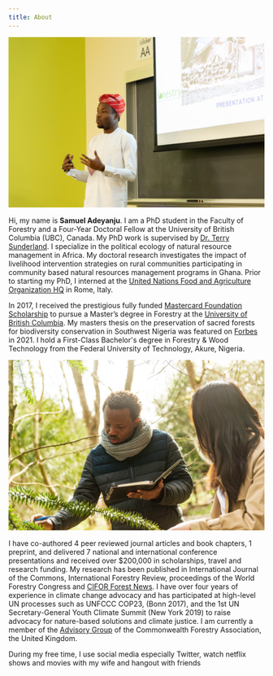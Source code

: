 ```yaml
---
title: About
---
```


![Samuel](images/samuel4.jpeg)

Hi, my name is **Samuel Adeyanju**. I am a PhD student in the Faculty of  Forestry and a Four-Year Doctoral Fellow at the University of British Columbia (UBC), Canada. My PhD work is supervised by <a href="https://sunderlandlab.forestry.ubc.ca/=" target="_blank">Dr. Terry Sunderland</a>. I specialize in the political ecology of natural resource management in Africa. My doctoral research investigates the impact of livelihood intervention strategies on rural communities participating in community based natural resources management programs in Ghana. Prior to starting my PhD, I interned at the <a href="https://www.grad.ubc.ca/alumni/profile/samuel-adeyanju=" target="_blank">United Nations Food and Agriculture Organization HQ</a> in Rome, Italy.


In 2017, I received the prestigious fully funded <a href="https://mcfscholars.ubc.ca/graduate/=" target="_blank">Mastercard Foundation Scholarship</a> to pursue a Master’s degree in Forestry at the <a href="https://www.grad.ubc.ca/campus-community/meet-our-students/adeyanju-samuel=" target="_blank">University of British Columbia</a>. My masters thesis on the preservation of sacred forests for biodiversity conservation in Southwest Nigeria was featured on <a href="https://www.forbes.com/sites/andrewwight/2021/12/25/this-nigerian-studies-how-to-save-sacred-forests-and-their-monkeys/?sh=85c39f939c79=" target="_blank">Forbes</a> in 2021. I hold a First-Class Bachelor's degree in Forestry & Wood Technology from the Federal University of Technology, Akure, Nigeria.

![Samuel](images/samuel1.jpg)

I have co-authored 4 peer reviewed journal articles and book chapters, 1 preprint, and delivered 7 national and international conference presentations and received over $200,000 in scholarships, travel and research funding. My research has been published in International Journal of the Commons, International Forestry Review, proceedings of the World Forestry Congress and <a href="https://forestsnews.cifor.org/76005/replacing-short-term-projects-with-long-term-processes=" target="_blank">CIFOR Forest News</a>. I have over four years of experience in climate change advocacy and has participated at high-level UN processes such as UNFCCC COP23, (Bonn 2017), and the 1st UN Secretary-General Youth Climate Summit (New York 2019) to raise advocacy for nature-based solutions and climate justice. I am currently a member of the <a href="http://www.cfa-international.org/management_structure.php=" target="_blank">Advisory Group</a> of the Commonwealth Forestry Association, the United Kingdom.

During my free time, I use social media especially Twitter, watch netflix shows and movies with my wife and hangout with friends
